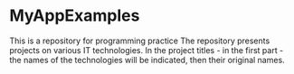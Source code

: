 # MyAppExamples
This is a repository for programming practice
The repository presents projects on various IT technologies. In the project titles - in the first part - the names of the technologies will be indicated, then their original names.
